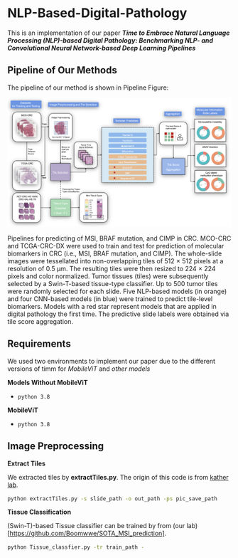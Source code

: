 # NLP-Based-Digital-Pathology

This is an implementation of our paper ***Time to Embrace Natural Language Processing (NLP)-based Digital Pathology: Benchmarking NLP- and Convolutional Neural Network-based Deep Learning Pipelines***

## Pipeline of Our Methods

The pipeline of our method is shown in Pipeline Figure:

![Pipeline Figure](/figures/pipeline.png)

Pipelines for predicting of MSI, BRAF mutation, and CIMP in CRC. MCO-CRC and TCGA-CRC-DX were used to train and test for prediction of molecular biomarkers in CRC (i.e., MSI, BRAF mutation, and CIMP). The whole-slide images were tessellated into non-overlapping tiles of 512 × 512 pixels at a resolution of 0.5 µm. The resulting tiles were then resized to 224 × 224 pixels and color normalized. Tumor tissues (tiles) were subsequently selected by a Swin-T-based tissue-type classifier. Up to 500 tumor tiles were randomly selected for each slide. Five NLP-based models (in orange) and four CNN-based models (in blue) were trained to predict tile-level biomarkers. Models with a red star represent models that are applied in digital pathology the first time. The predictive slide labels were obtained via tile score aggregation.

## Requirements

We used two environments to implement our paper due to the different versions of timm for *MobileViT* and *other models*

**Models Without MobileViT**

- ``python 3.8``


**MobileViT**

- ``python 3.8``


## Image Preprocessing

**Extract Tiles**

We extracted tiles by **extractTiles.py**. The origin of this code is from [kather lab](https://github.com/KatherLab/preProcessing).

```bash
python extractTiles.py -s slide_path -o out_path -ps pic_save_path
```

**Tissue Classification**

(Swin-T)-based Tissue classifier can be trained by from (our lab)[https://github.com/Boomwwe/SOTA_MSI_prediction].

```bash
python Tissue_classfier.py -tr train_path -  
```

